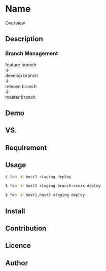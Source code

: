 Name
====

Overview

## Description

### Branch Management

feature branch  
↓  
develop branch  
↓  
release branch  
↓  
master branch  

## Demo

## VS.

## Requirement

## Usage

```bash
$ fab -H host1 staging deploy
```

```bash
$ fab -H host1 staging branch:xxxxx deploy
```

```bash
$ fab -H host1,host2 staging deploy
```

## Install

## Contribution

## Licence

## Author
